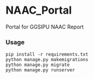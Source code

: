 # NAAC_Portal
Portal for GGSIPU NAAC Report

### Usage
```
pip install -r requirements.txt
python manage.py makemigrations
python manage.py migrate
python manage.py runserver
```
